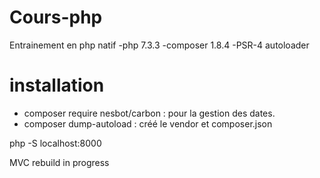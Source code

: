 # Cours-php
Entrainement en php natif
 -php 7.3.3
 -composer 1.8.4
 -PSR-4 autoloader
 
 # installation
 - composer require nesbot/carbon : pour la gestion des dates.
 - composer dump-autoload : créé le vendor et composer.json
 
 php -S localhost:8000 
 
 MVC rebuild in progress
